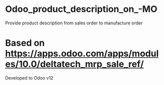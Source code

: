 # Odoo_product_description_on_-MO
Provide product description from sales order to manufacture order
# Based on https://apps.odoo.com/apps/modules/10.0/deltatech_mrp_sale_ref/
Developed to Odoo v12
